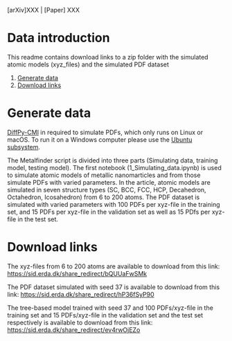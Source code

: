 [arXiv]XXX  |  [Paper] XXX

# Data introduction
This readme contains download links to a zip folder with the simulated atomic models (xyz_files) and the simulated PDF dataset

1. [Generate data](#generate-data)
2. [Download links](#download-links)

# Generate data
[DiffPy-CMI](https://www.diffpy.org/products/diffpycmi/index.html) in required to simulate PDFs, which only runs on Linux or macOS. To run it on a Windows computer
please use the [Ubuntu subsystem](https://ubuntu.com/tutorials/ubuntu-on-windows#1-overview).

The Metalfinder script is divided into three parts (Simulating data, training model, testing model). The first notebook (1_Simulating_data.ipynb) is used to simulate atomic models of metallic nanomarticles and from those simulate PDFs with varied parameters. In the article, atomic models are simulated in seven structure types (SC, BCC, FCC, HCP, Decahedron, Octahedron, Icosahedron) from 6 to 200 atoms. The PDF dataset is simulated with varied parameters with 100 PDFs per xyz-file in the training set, and 15 PDFs per xyz-file in the validation set as well as 15 PDfs per xyz-file in the test set.

# Download links
The xyz-files from 6 to 200 atoms are available to download from this link: https://sid.erda.dk/share_redirect/bQUUaFwSMk

The PDF dataset simulated with seed 37 is available to download from this link: https://sid.erda.dk/share_redirect/hP36fSyP90

The tree-based model trained with seed 37 and 100 PDFs/xyz-file in the training set and 15 PDFs/xyz-file in the validation set and the test set respectively is available to download from this link: https://sid.erda.dk/share_redirect/ev4rwOjEZo
